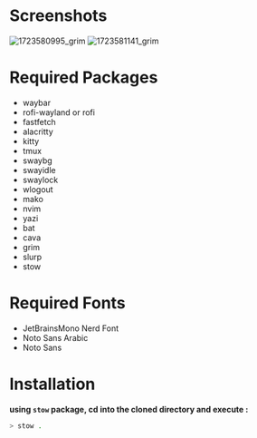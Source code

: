 # Screenshots
![1723580995_grim](https://github.com/user-attachments/assets/ff56aab7-c1c0-49fb-91cb-fddd4ca0ca1d)
![1723581141_grim](https://github.com/user-attachments/assets/10e11a81-1ee2-4501-a2f4-6300590c992b)

# Required Packages
- waybar
- rofi-wayland or rofi
-  fastfetch
-  alacritty
- kitty
- tmux
- swaybg
- swayidle
- swaylock
- wlogout
- mako
- nvim
- yazi
- bat
- cava
- grim
- slurp
- stow

# Required Fonts
- JetBrainsMono Nerd Font
- Noto Sans Arabic
- Noto Sans

# Installation
**using `stow` package, cd into the cloned directory and execute :**
```bash
> stow .
```
